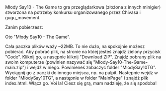 Młody Say10 - The Game to gra przeglądarkowa (złożona z innych minigier) stworzona na potrzeby konkursu organizowanego przez Chivasa i gugu_movement.

Zanim pobierzesz:

Oto "Młody Say10 - The Game".

Cała paczka plików waży ~22MB. To nie dużo, na spokojnie możesz pobierać. Aby pobrać plik, na stronie na któej jesteś znajdź zielony przycisk "Code". Kliknij go, a nasępnie kliknij "Download ZIP". Znajdź pobrany plik na swoim komputerze (powinien nazywać się "Mlody-Say10-The-Game-main.zip") i wejdź w niego. Powinieneś zobaczyć folder "MlodySay10TG". Wyciągnij go z paczki do innego miejsca, np. na pulpit. Następnie wejdź w folder "MlodySay10TG", a następnie w folder "MainPage" i znajdź plik index.html. Włącz go. Voi la! Ciesz się grą, mam nadzieję, że się spodoba!
